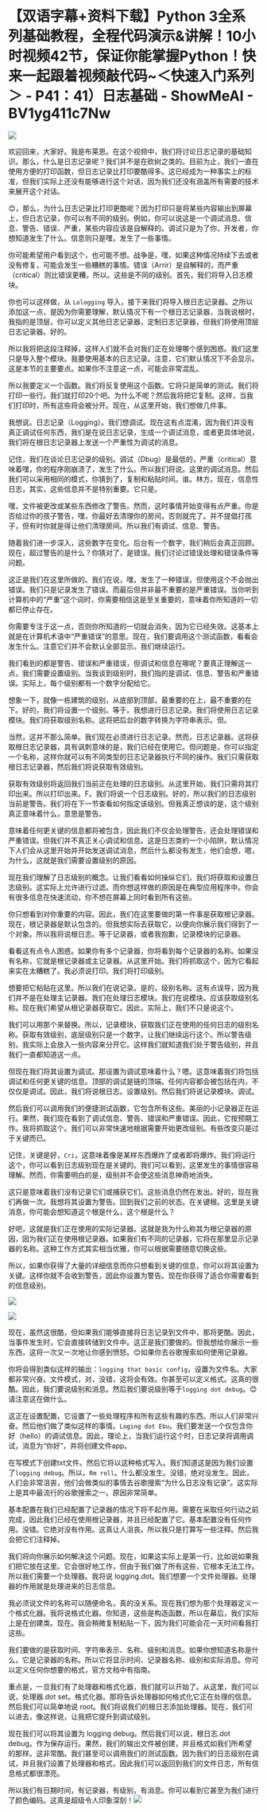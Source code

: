 # 【双语字幕+资料下载】Python 3全系列基础教程，全程代码演示&讲解！10小时视频42节，保证你能掌握Python！快来一起跟着视频敲代码~＜快速入门系列＞ - P41：41）日志基础 - ShowMeAI - BV1yg411c7Nw

![](img/182d0e4246c17f4cf478cc911d7f813e_0.png)

欢迎回来，大家好。我是布莱恩。在这个视频中，我们将讨论日志记录的基础知识。那么，什么是日志记录呢？我们并不是在砍树之类的。目前为止，我们一直在使用方便的打印函数，但日志记录比打印要酷得多。这已经成为一种事实上的标准，但我们实际上还没有能够进行这个对话，因为我们还没有涵盖所有需要的技术来展开这个对话。

😊，那么，为什么日志记录比打印更酷呢？因为打印只是将某些内容输出到屏幕上，但日志记录，你可以有不同的级别。例如，你可以说这是一个调试消息、信息、警告、错误、严重，某些内容应该是自解释的。调试只是为了你，开发者，你想知道发生了什么。信息则只是嘿，发生了一些事情。

你可能希望用户看到这个，也可能不想。战争是，嘿，如果这种情况持续下去或者没有修复，可能会发生一些糟糕的事情。错误（Arrir）是自解释的，而严重（critical）则比错误更糟，所以。这些是不同的级别。首先，我们将导入日志模块。

你也可以这样做，从 `Lologging` 导入，接下来我们将导入根日志记录器。之所以添加这一点，是因为你需要理解，默认情况下有一个根日志记录器，当我说根时，我指的是顶层，你可以定义其他日志记录器，定制日志记录器，但我们将使用顶层日志记录器。好的。

所以我将把这段注释掉，这样人们就不会对我们正在处理哪个感到困惑。我们这里只是导入整个模块。我要使用基本的日志记录。注意，它们默认情况下不会显示。这是本节的主要要点。如果你不注意这一点，可能会非常混乱。

所以我要定义一个函数。我们将反复使用这个函数。它将只是简单的测试。我们将打印一些行。我们就打印20个吧。为什么不呢？然后我将把它复制。这样，当我们打印时，所有这些将会被分开。现在，从这里开始，我们想做几件事。

我想说。日志记录（Logging）。我们想调试。现在这有点混淆，因为我们并没有真正调试任何东西，我们是在说日志记录，生成一个调试消息，或者更具体地说，我们将在根日志记录器上发送一个严重性为调试的消息。

记住，我们在谈论日志记录的级别。调试（Dbug）是最低的，严重（critical）意味着嘿，你的程序刚崩溃了，发生了什么。所以我们将说。这里的调试消息。然后我们可以采用相同的模式，你猜到了，复制和粘贴时间。谁。林方。现在，信息性日志，其实，这些信息并不是特别重要。它只是。

嘿，文件被更改或某些东西修改了警告。然而，这时事情开始变得有点严重。你是否给过你的孩子警告，嘿，你最好去清理你的房间，否则就完了。并不提倡打孩子，但有时你就是得让他们清理房间。所以我们有调试、信息、警告。

随着我们进一步深入，这些数字在变化。后台有一个数字，我们稍后会真正回顾。现在，超过警告的是什么？你猜对了，是错误。我们讨论过错误处理和错误条件等问题。

这正是我们在这里所做的。我们在说，嘿，发生了一种错误，但使用这个不会抛出错误。我们只是记录发生了错误。而最后但并非最不重要的是严重错误。当你听到计算机中的“严重”这个词时，你需要相信这是至关重要的，意味着你所知道的一切都已停止存在。

你需要专注于这一点，否则你所知道的一切就会消失，因为它已经失效。这基本上就是在计算机术语中“严重错误”的意思。现在，我们要调用这个测试函数，看看会发生什么。注意它们并不会默认全部显示。我们继续运行。

我们看到的都是警告、错误和严重错误，但调试和信息在哪呢？要真正理解这一点，我们需要设置级别。当我谈到级别时，我们指的是调试、信息、警告和严重错误。实际上，每个级别都有一个数字分配给它。

想象一下，就像一栋建筑的级别，从底部到顶部，最重要的在上，最不重要的在下。好的，我们将设置一个级别。等于。我想进行日志记录。我们将使用日志记录模块。我们将获取级别名称。这将把后台的数字转换为字符串表示。但。

当然，这并不那么简单。我们现在必须进行日志记录。然而，日志记录器。这将获取根日志记录器，具有讽刺意味的是，我们已经在使用它。但问题是，你可以指定一个名称，这样你就可以有不同类型的日志记录器执行不同的操作。我们只需获取根日志记录器，然后我们将说获取有效级别。

获取有效级别将返回我们当前正在处理的日志级别。从这里开始，我们只需将其打印出来。所以打印出来。F。我们将说一个日志级别。好的，所以我们的日志级别当前是警告。我们将在下一节查看如何指定该级别。但我真正想谈的是，这个级别真正意味着什么，意思是警告。

意味着任何更关键的信息都将被包含，因此我们不仅会处理警告，还会处理错误和严重错误。但我们并不真正关心调试和信息。这是日志类的一个小陷阱，默认情况下人们会从这里开始并开始发送调试消息，然后什么都没有发生，他们会想，嗯，为什么，这就是我们需要设置级别的原因。

现在我们理解了日志级别的概念。让我们看看如何操纵它们，我们将获取和设置日志级别。这实际上允许进行过滤。而你想这样做的原因是在典型应用程序中。你会有很多信息在快速流动，你不想在屏幕上同时看到所有这些。

你只想看到对你重要的内容。因此，我们在这里要做的第一件事是获取根记录器。现在，根记录器是默认包含的。但我想实际去获取它，以便向你展示我们得到了一个对象。所以我将说根日志。等于记录器，或者我抱歉，记录模块的记录器。

看看这有点令人困惑。如果你有多个记录器，你将看到每个记录器的名称。如果没有名称，它就是根记录器或主记录器。从这里开始。我们将抓取这个，因为它看起来实在太糟糕了。我必须说打印。我们将打印级别。

想要把它粘贴在这里。所以我们在说记录。是的，级别名称。这有点误导，因为我们并不是在处理主记录器。我们在处理日志模块。我们在说模块。应该获取级别名称。现在我们希望从根记录器获取它。因此，实际上，我们不只是说这个。

我们可以用那个来替换。所以，记录模块，获取我们正在使用的任何日志的级别名称。获取有效级别，底层级别只是一个数字。让我们继续运行这个。所以警告级别，我实际上会放入一些内容来分开它。这样我们就知道我们处于警告级别，并且我们一直都知道这一点。

但现在我们将其设置为调试。那设置为调试意味着什么？嗯。这意味着我们将包括调试和任何更关键的信息。顶部的调试是链的顶端。任何内容都会被包括在内，不仅仅是调试。因此，我们将说根日志。设置级别。然后我们将说记录模块。调试。

然后我们可以调用我们的便捷测试函数，它包含所有这些。美丽的小记录器正在运行。果然，我们现在看到了调试信息、警告、错误和严重错误。因此，它按预期工作。我将抓取这个。我们可以非常快速地根据需要开始更改级别。有些改变只是过于关键而已。

记住，关键是好，`Cri`，这意味着像是某样东西爆炸了或者即将爆炸。我们将运行这个，你可以看到日志级别现在是关键的。我们可以看到，这里发生的事情很容易理解。然而，你需要明白的是，级别并不会使这些消息神奇地消失。

这只是意味着我们没有记录它们或捕获它们。这些消息仍然在发出。好的，现在我们再做一次。我想将其设置为警告。回到我们之前的状态。在关键根。这里是关键消息，你可能会想知道这个根是什么，这个根是什么？

好吧，这就是我们正在使用的实际记录器。这就是我为什么称其为根记录器的原因，因为我们正在使用根记录器。如果我们有不同的记录器，它将在那里显示记录器的名称。这种工作方式其实相当优雅，你可以根据需要随意切换这些。

所以，如果你获得了大量的详细信息而你只想看到关键的信息，你可以将其设置为关键。这样你就不会收到警告，因此你设置为警告。现在你获得了适合你需要看到的信息级别。

![](img/182d0e4246c17f4cf478cc911d7f813e_2.png)

![](img/182d0e4246c17f4cf478cc911d7f813e_3.png)

现在，虽然这很酷，但如果我们能够直接将日志记录到文件中，那将更酷。因此，当事件发生时，它会直接转储到文件中。这正是我们要做的。但我想给你展示一些东西，这将一次又一次地让你感到愤怒。😊如果你去谷歌搜索如何使用记录器。

你将会得到类似这样的输出：`logging that basic config`，设置为文件名。大家都非常兴奋。文件模式，对，没错，这将会有效。你甚至可以定义格式。这真的很酷。因此，我们要说级别和消息。然后我们要说级别等于`logging dot debug`。😊请注意这在做什么。

这正在设置配置，它设置了一些处理程序和所有这些有趣的东西。所以人们非常兴奋。然后他们做了类似这样的事情。`Loging dot Ebu`。我们要发送一个仅包含你好（hello）的调试信息。因此，理论上，当我们运行这个时，日志记录将调用调试，消息为“你好”，并将创建文件app。

在写模式下创建txt文件。然后它将以这种格式写入。我们知道这是因为我们设置了`logging debug`。所以，`Rm roll`。什么都没发生。没错，绝对没发生。因此，人们会非常沮丧，他们会做类似的事情去谷歌搜索“为什么日志没有记录”。这实际上是其中最流行的谷歌搜索之一。原因非常简单。

基本配置在我们已经配置了记录器的情况下将不起作用。需要在采取任何行动之前完成，因此我们已经在使用根记录器，并且已经配置了它。基本配置没有任何作用。没错。它绝对没有作用。这真让人沮丧。所以我只是打算写一些注释。然后我会把它们注释掉。

我们将向你展示如何解决这个问题。现在，如果这实际上是第一行，比如说如果我们把它放在这里。它会很好地工作，但由于我们做了所有这些，它根本无法工作。所以我们需要一个处理器。我将说 logging.dot。我们想要一个文件处理器。处理器的作用就是处理进来的日志信息。

我必须说文件的名称可以随便命名，真的没关系。现在我们想为那个处理器定义一个格式化器。我将说格式化器。你知道，这些是构造函数，所以在幕后，我们实际上是在创建类。现在。我会稍微复制粘贴一下，因为我们可能会花一天时间看我打这些。

我们要做的是获取时间、字符串表示、名称、级别和消息。如果你想知道名称是什么，它是记录器的名称。所以它将显示时间、记录器名称、级别和实际消息。你可以定义任何你想要的格式，官方文档中有指南。

重点是，一旦我们有了处理器和格式化器，我们就可以开始了。从这里，我们可以说，处理器.dot set。格式化器。那将告诉处理器如何格式化它正在处理的信息。然后我们可以简单地说 root。我们将说我们的根日志添加处理器。现在，我们可以进去，像这样说，让我把它提升到调试级别。

现在我们可以将其设置为 logging debug。然后我们可以说，根日志.dot debug。作为保存运行。果然，我们的输出文件被创建，并且格式如我们所希望的那样。这非常酷。我们甚至可以调用我们的测试函数。因为我们的日志级别在调试，并且我们设置了处理器和格式，因此我们可以返回到我们的文件日志，所有信息格式都很漂亮。

所以我们有日期时间，有记录器，有级别，有消息。你可以看到它甚至为我们进行了颜色编码。这真是超级令人印象深刻！![](img/182d0e4246c17f4cf478cc911d7f813e_5.png)

